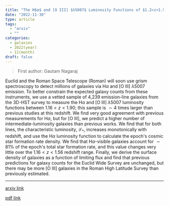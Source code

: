 ```yaml
---
title: "The H$α$ and [O III] $λ5007$ Luminosity Functions of $1.2<z<1.9$ Emission-Line Galaxies from HST Grism Spectroscopy"
date: "2022-11-30"
type: article
tags:
  - "arxiv"
  - ""
categories:
  - galaxies
  - 2022(year)
  - 11(month)
draft: false
---
```


> First author: Gautam Nagaraj

 Euclid and the Roman Space Telescope (Roman) will soon use grism spectroscopy
to detect millions of galaxies via H$\alpha$ and [O III] $\lambda 5007$
emission. To better constrain the expected galaxy counts from these
instruments, we use a vetted sample of 4,239 emission-line galaxies from the
3D-HST survey to measure the H$\alpha$ and [O III] $\lambda 5007$ luminosity
functions between $1.16<z<1.90$; this sample is $\sim 4$ times larger than
previous studies at this redshift. We find very good agreement with previous
measurements for H$\alpha$, but for [O III], we predict a higher number of
intermediate-luminosity galaxies than previous works. We find that for both
lines, the characteristic luminosity, $\mathcal{L}_*$, increases monotonically
with redshift, and use the H$\alpha$ luminosity function to calculate the
epoch's cosmic star formation rate density. We find that H$\alpha$-visible
galaxies account for $\sim 81\%$ of the epoch's total star formation rate, and
this value changes very little over the $1.16<z<1.56$ redshift range. Finally,
we derive the surface density of galaxies as a function of limiting flux and
find that previous predictions for galaxy counts for the Euclid Wide Survey are
unchanged, but there may be more [O III] galaxies in the Roman High Latitude
Survey than previously estimated.

---
[arxiv link](http://arxiv.org/abs/2211.16650v1)

[pdf link](http://arxiv.org/pdf/2211.16650v1)